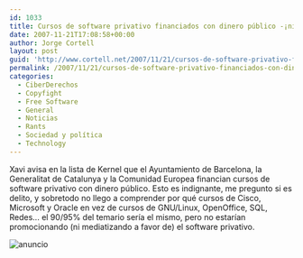```yaml
---
id: 1033
title: Cursos de software privativo financiados con dinero público -¡niégate!
date: 2007-11-21T17:08:58+00:00
author: Jorge Cortell
layout: post
guid: 'http://www.cortell.net/2007/11/21/cursos-de-software-privativo-financiados-con-dinero-publico-%c2%a1niegate/'
permalink: /2007/11/21/cursos-de-software-privativo-financiados-con-dinero-publico-niegate/
categories:
  - CiberDerechos
  - Copyfight
  - Free Software
  - General
  - Noticias
  - Rants
  - Sociedad y polí­tica
  - Technology
---
```

Xavi avisa en la lista de Kernel que el Ayuntamiento de Barcelona, la Generalitat de Catalunya y la Comunidad Europea financian cursos de software privativo con dinero público. Esto es indignante, me pregunto si es delito, y sobretodo no llego a comprender por qué cursos de Cisco, Microsoft y Oracle en vez de cursos de GNU/Linux, OpenOffice, SQL, Redes... el 90/95% del temario serí­a el mismo, pero no estarí­an promocionando (ni mediatizando a favor de) el software privativo.

![anuncio](https://magatzem.probeta.yi.org/d/m_1121114841938_Guerra_metro.jpg "anuncio")